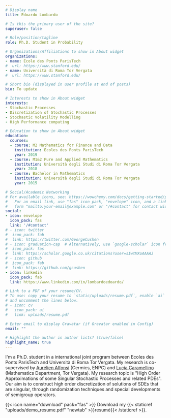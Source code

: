 ```yaml
---
# Display name
title: Edoardo Lombardo

# Is this the primary user of the site?
superuser: false

# Role/position/tagline
role: Ph.D. Student in Probability

# Organizations/Affiliations to show in About widget
organizations:
- name: Ecole des Ponts ParisTech 
#  url: https://www.stanford.edu/
- name: Università di Roma Tor Vergata
#  url: https://www.stanford.edu/

# Short bio (displayed in user profile at end of posts)
bio: To update

# Interests to show in About widget
interests:
- Stochastic Processes
- Discretization of Stochastic Processes
- Stochastic Volatility Modelling 
- High Performance computing

# Education to show in About widget
education:
  courses:
  - course: M2 Mathematics for Finance and Data
    institution: Ecoles des Ponts ParisTech
    year: 2019
  - course: M1&2 Pure and Applied Mathematics
    institution: Università degli Studi di Roma Tor Vergata
    year: 2018
  - course: Bachelor in Mathematics
    institution: Università degli Studi di Roma Tor Vergata
    year: 2015

# Social/Academic Networking
# For available icons, see: https://wowchemy.com/docs/getting-started/page-builder/#icons
#   For an email link, use "fas" icon pack, "envelope" icon, and a link in the
#   form "mailto:your-email@example.com" or "/#contact" for contact widget.
social:
- icon: envelope
  icon_pack: fas
  link: '/#contact'
# - icon: twitter
#  icon_pack: fab
#  link: https://twitter.com/GeorgeCushen
# - icon: graduation-cap  # Alternatively, use `google-scholar` icon from `ai` icon pack
#  icon_pack: fas
#  link: https://scholar.google.co.uk/citations?user=sIwtMXoAAAAJ
# - icon: github
#  icon_pack: fab
#  link: https://github.com/gcushen
- icon: linkedin
  icon_pack: fab
  link: https://www.linkedin.com/in/lombardoedoardo/

# Link to a PDF of your resume/CV.
# To use: copy your resume to `static/uploads/resume.pdf`, enable `ai` icons in `params.toml`, 
# and uncomment the lines below.
# - icon: cv
#   icon_pack: ai
#   link: uploads/resume.pdf

# Enter email to display Gravatar (if Gravatar enabled in Config)
email: ""

# Highlight the author in author lists? (true/false)
highlight_name: true
---
```


I'm a Ph.D. student in a international joint program between Ecoles des Ponts ParisTech and Università di Roma Tor Vergata. My research is co-supervised by [Aurélien Alfonsi](https://cermics.enpc.fr/~alfonsi/pageweb_en.html) (Cermics, ENPC) and [Lucia Caramellino](https://www.mat.uniroma2.it/~caramell/lucia_ingl.htm) (Mathematics Department, Tor Vergata).
My research topic is "High Order Approximations of some Singular Stochastic Processes and related PDEs". Our aim is to construct high order discretization of solutions of SDEs that are singular, through randomization techniques and special developments of semigroup operators.

{{< icon name="download" pack="fas" >}} Download my {{< staticref "uploads/demo_resume.pdf" "newtab" >}}resumé{{< /staticref >}}.
